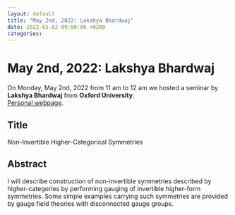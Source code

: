 ```yaml
---
layout: default
title: "May 2nd, 2022: Lakshya Bhardwaj"
date: 2022-05-02 09:00:00 +0200
categories:
---
```


# May 2nd, 2022: Lakshya Bhardwaj

On Monday, May 2nd, 2022 from 11 am to 12 am we hosted a seminar by **Lakshya Bhardwaj** from **Oxford University**. 
<br>
[Personal webpage][bhardwaj-webpage]. 

## Title

Non-Invertible Higher-Categorical Symmetries

## Abstract 

I will describe construction of non-invertible symmetries described by higher-categories by performing gauging of invertible higher-form symmetries. Some simple examples carrying such symmetries are provided by gauge field theories with disconnected gauge groups.


[bhardwaj-webpage]: https://www.maths.ox.ac.uk/people/lakshya.bhardwaj

